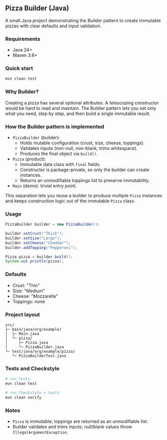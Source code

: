 ## Pizza Builder (Java)

A small Java project demonstrating the Builder pattern to create immutable pizzas with clear defaults and input validation.

### Requirements
- Java 24+
- Maven 3.6+

### Quick start
```bash
mvn clean test
```

### Why Builder?
Creating a pizza has several optional attributes. A telescoping constructor would be hard to read and maintain. The Builder pattern lets you set only what you need, step by step, and then build a single immutable result.

### How the Builder pattern is implemented
- `PizzaBuilder` (builder):
  - Holds mutable configuration (crust, size, cheese, toppings).
  - Validates inputs (non-null, non-blank, trims whitespace).
  - Produces the final object via `build()`.
- `Pizza` (product):
  - Immutable data class with `final` fields.
  - Constructor is package-private, so only the builder can create instances.
  - Returns an unmodifiable toppings list to preserve immutability.
- `Main` (demo): trivial entry point.

This separation lets you reuse a builder to produce multiple `Pizza` instances and keeps construction logic out of the immutable `Pizza` class.

### Usage
```java
PizzaBuilder builder = new PizzaBuilder();

builder.setCrust("Thick");
builder.setSize("Large");
builder.setCheese("Cheddar");
builder.addTopping("Pepperoni");

Pizza pizza = builder.build();
System.out.println(pizza);
```

### Defaults
- Crust: "Thin"
- Size: "Medium"
- Cheese: "Mozzarella"
- Toppings: none

### Project layout
```
src/
├─ main/java/org/example/
│  ├─ Main.java
│  └─ pizza/
│     ├─ Pizza.java
│     └─ PizzaBuilder.java
└─ test/java/org/example/pizza/
   └─ PizzaBuilderTest.java
```

### Tests and Checkstyle
```bash
# run tests
mvn clean test

# run Checkstyle + tests
mvn clean verify
```

### Notes
- `Pizza` is immutable; toppings are returned as an unmodifiable list.
- Builder validates and trims inputs; null/blank values throw `IllegalArgumentException`.
